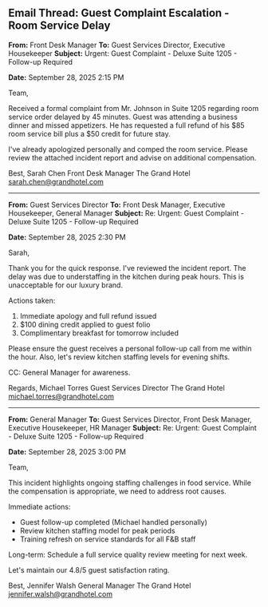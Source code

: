 ## Email Thread: Guest Complaint Escalation - Room Service Delay

**From:** Front Desk Manager
**To:** Guest Services Director, Executive Housekeeper
**Subject:** Urgent: Guest Complaint - Deluxe Suite 1205 - Follow-up Required

**Date:** September 28, 2025 2:15 PM

Team,

Received a formal complaint from Mr. Johnson in Suite 1205 regarding room service order delayed by 45 minutes. Guest was attending a business dinner and missed appetizers. He has requested a full refund of his $85 room service bill plus a $50 credit for future stay.

I've already apologized personally and comped the room service. Please review the attached incident report and advise on additional compensation.

Best,
Sarah Chen
Front Desk Manager
The Grand Hotel
sarah.chen@grandhotel.com

---

**From:** Guest Services Director
**To:** Front Desk Manager, Executive Housekeeper, General Manager
**Subject:** Re: Urgent: Guest Complaint - Deluxe Suite 1205 - Follow-up Required

**Date:** September 28, 2025 2:30 PM

Sarah,

Thank you for the quick response. I've reviewed the incident report. The delay was due to understaffing in the kitchen during peak hours. This is unacceptable for our luxury brand.

Actions taken:
1. Immediate apology and full refund issued
2. $100 dining credit applied to guest folio
3. Complimentary breakfast for tomorrow included

Please ensure the guest receives a personal follow-up call from me within the hour. Also, let's review kitchen staffing levels for evening shifts.

CC: General Manager for awareness.

Regards,
Michael Torres
Guest Services Director
The Grand Hotel
michael.torres@grandhotel.com

---

**From:** General Manager
**To:** Guest Services Director, Front Desk Manager, Executive Housekeeper, HR Manager
**Subject:** Re: Urgent: Guest Complaint - Deluxe Suite 1205 - Follow-up Required

**Date:** September 28, 2025 3:00 PM

Team,

This incident highlights ongoing staffing challenges in food service. While the compensation is appropriate, we need to address root causes.

Immediate actions:
- Guest follow-up completed (Michael handled personally)
- Review kitchen staffing model for peak periods
- Training refresh on service standards for all F&B staff

Long-term: Schedule a full service quality review meeting for next week.

Let's maintain our 4.8/5 guest satisfaction rating.

Best,
Jennifer Walsh
General Manager
The Grand Hotel
jennifer.walsh@grandhotel.com

